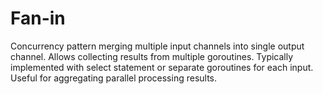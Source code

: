 # Fan-in

Concurrency pattern merging multiple input channels into single output channel. Allows collecting results from multiple goroutines. Typically implemented with select statement or separate goroutines for each input. Useful for aggregating parallel processing results.